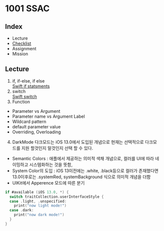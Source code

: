 # 1001 SSAC

## Index
- Lecture
- [Checklist](Checklist.md)
- Assignment
- Mission

## Lecture
1. if, if-else, if else<br>
[Swift if statsments](https://docs.swift.org/swift-book/LanguageGuide/ControlFlow.html)
2. switch<br>
[Swift switch](https://docs.swift.org/swift-book/LanguageGuide/ControlFlow.html)
3. Function
- Parameter vs Argument
- Parameter name vs Argument Label
- Wildcard pattern
- default parameter value
- Overriding, Overloading

4. DarkMode
다크모드는 iOS 13.0에서 도입된 개념으로 현재는 선택적으로 다크모드를 지원 할것인지 말것인지 선택 할 수 있다.
- Semantic Colors : 애플에서 제공하는 의미적 색채 개념으로, 컬러를 UI에 따라 네이밍하고 시스템화하는 것을 뜻함, 
- System Color의 도입 : iOS 13이전에는 .white, .black등으로 컬러가 존재했다면 13.0이후로는 .systemRed, systemBackground 식으로 의미적 개념을 더함
- UIKit에서 Apperence 모드에 따른 분기
```Swift
if #available (iOS 13.0, *) {
  switch traitCollection.userInterfaceStyle {
  case .light, .unspecified:
    print("now light mode!")
  case .dark:
    print("now dark mode!")
  }
}
```